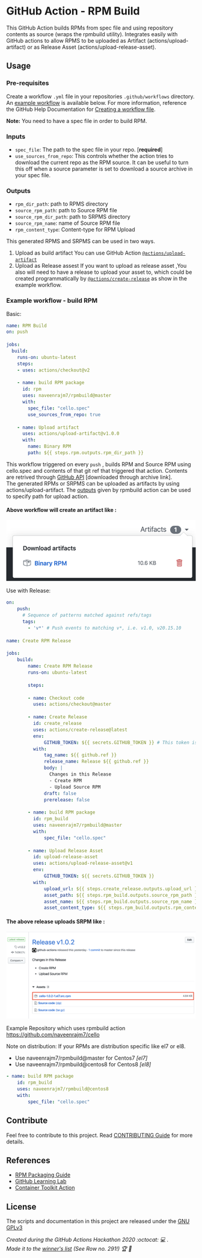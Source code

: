 # GitHub Action - RPM Build  

This GitHub Action builds RPMs from spec file and using repository contents as source (wraps the rpmbuild utility).
Integrates easily with GitHub actions to allow RPMS to be uploaded as Artifact (actions/upload-artifact) or as Release Asset (actions/upload-release-asset).


## Usage
### Pre-requisites
Create a workflow `.yml` file in your repositories `.github/workflows` directory. An [example workflow](#example-workflow---build-rpm) is available below. For more information, reference the GitHub Help Documentation for [Creating a workflow file](https://help.github.com/en/articles/configuring-a-workflow#creating-a-workflow-file). 

**Note:** You need to have a spec file in order to build RPM.


### Inputs

- `spec_file`: The path to the spec file in your repo. [**required**]
- `use_sources_from_repo`: This controls whether the action tries to download the current repo as the RPM source.
  It can be useful to turn this off when a source parameter is set to download a source archive in your spec file.

### Outputs

- `rpm_dir_path`: path to RPMS directory
- `source_rpm_path`: path to Source RPM file
- `source_rpm_dir_path`: path to  SRPMS directory
- `source_rpm_name`: name of Source RPM file
- `rpm_content_type`: Content-type for RPM Upload

This generated RPMS and SRPMS can be used in two ways.
1. Upload as build artifact
    You can use GitHub Action [`@actions/upload-artifact`](https://www.github.com/actions/upload-artifact)
2. Upload as Release assest 
    If you want to upload as release asset ,You also will need to have a release to upload your asset to, which could be created programmatically by [`@actions/create-release`](https://www.github.com/actions/create-release) as show in the example workflow.

### Example workflow - build RPM

Basic:
```yaml
name: RPM Build
on: push

jobs:
  build:
    runs-on: ubuntu-latest
    steps:
    - uses: actions/checkout@v2

    - name: build RPM package
      id: rpm
      uses: naveenrajm7/rpmbuild@master
      with:
        spec_file: "cello.spec"
        use_sources_from_repo: true

    - name: Upload artifact
      uses: actions/upload-artifact@v1.0.0
      with:
        name: Binary RPM
        path: ${{ steps.rpm.outputs.rpm_dir_path }}
```

This workflow triggered on every `push` , builds RPM and Source RPM using cello.spec and contents of that git ref that triggered that action. Contents are retrived through [GitHub API](https://developer.github.com/v3/repos/contents/#get-archive-link) [downloaded through archive link].  
The generated RPMs or SRPMS can be uploaded as artifacts by using actions/upload-artifact. The [outputs](#outputs) given by rpmbuild action can be used to specify path for upload action.

#### Above workflow will create an artifact like :

![artifact_image](assets/upload_artifacts.png)

Use with Release:
```yaml
on:
    push:
      # Sequence of patterns matched against refs/tags
      tags:
        - 'v*' # Push events to matching v*, i.e. v1.0, v20.15.10
  
name: Create RPM Release

jobs:
    build:
        name: Create RPM Release
        runs-on: ubuntu-latest

        steps:

        - name: Checkout code
          uses: actions/checkout@master

        - name: Create Release
          id: create_release
          uses: actions/create-release@latest
          env:
              GITHUB_TOKEN: ${{ secrets.GITHUB_TOKEN }} # This token is provided by Actions, you do not need to create your own token
          with:
              tag_name: ${{ github.ref }}
              release_name: Release ${{ github.ref }}
              body: |
                Changes in this Release
                - Create RPM
                - Upload Source RPM
              draft: false
              prerelease: false
            
        - name: build RPM package
          id: rpm_build
          uses: naveenrajm7/rpmbuild@master
          with:
              spec_file: "cello.spec"
            
        - name: Upload Release Asset
          id: upload-release-asset 
          uses: actions/upload-release-asset@v1
          env:
              GITHUB_TOKEN: ${{ secrets.GITHUB_TOKEN }}
          with:
              upload_url: ${{ steps.create_release.outputs.upload_url }} # This pulls from the CREATE RELEASE step above, referencing it's ID to get its outputs object, which include a `upload_url`. See this blog post for more info: https://jasonet.co/posts/new-features-of-github-actions/#passing-data-to-future-steps 
              asset_path: ${{ steps.rpm_build.outputs.source_rpm_path }}
              asset_name: ${{ steps.rpm_build.outputs.source_rpm_name }}
              asset_content_type: ${{ steps.rpm_build.outputs.rpm_content_type }}
```

#### The above release uploads SRPM like :

![artifact_image](assets/upload_release_asset.png)

Example Repository which uses rpmbuild action https://github.com/naveenrajm7/cello

Note on distribution:
If your RPMs are distribution specific like el7 or el8.  
- Use naveenrajm7/rpmbuild@master for Centos7 *[el7]*
- Use naveenrajm7/rpmbuild@centos8 for Centos8 *[el8]*

```yaml
- name: build RPM package
    id: rpm_build
    uses: naveenrajm7/rpmbuild@centos8
    with:
        spec_file: "cello.spec"
```

## Contribute

Feel free to contribute to this project. Read [CONTRIBUTING Guide](CONTRIBUTING.md) for more details.
## References

* [RPM Packaging Guide](https://rpm-packaging-guide.github.io/)
* [GitHub Learning Lab](https://lab.github.com/)
* [Container Toolkit Action](https://github.com/actions/container-toolkit-action)

## License

The scripts and documentation in this project are released under the [GNU GPLv3](LICENSE)

*Created during the GitHub Actions Hackathon 2020 :octocat: :computer: .*  
*Made it to the [winner's list](https://docs.google.com/spreadsheets/d/1YL6mjJXGt3-75GejQCubsOvWwtYcGaqbJA7msnsh7Tg/edit?usp=sharing) (See Row no. 291!) :trophy: :medal_sports:*
